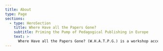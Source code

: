 ```yaml
---
title: About
type: Page
sections:
  - type: HeroSection
    title: Where Have all the Papers Gone?
    subtitle: Priming the Pump of Pedagogical Publishing in Europe
    text: >
      Where Have all the Papers Gone? (W.H.A.T.P.G.) is a workshop accepted for CEP 2025. Hull, Duncan (2025) Where Have All the Papers Gone? Priming the pump of pedagogical publishing in Europe CEP '25: Proceedings of the 9th Conference on Computing Education Practice, page 35, DOI:[10.1145/3702212.3702224](https://doi.org/10.1145/3702212.3702224)
---
```

